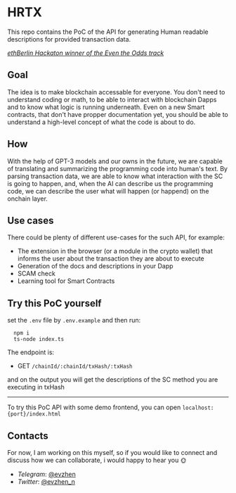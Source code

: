 # HRTX

This repo contains the PoC of the API for generating Human readable descriptions for provided transaction data.

[_ethBerlin Hackaton winner of the Even the Odds track_](https://devfolio.co/projects/hrtx-9ae6)

## Goal

The idea is to make blockchain accessable for everyone. You don't need to understand coding or math, to be able to interact with blockchain Dapps and to know what logic is running underneath. Even on a new Smart contracts, that don't have propper documentation yet, you should be able to understand a high-level concept of what the code is about to do.

## How

With the help of GPT-3 models and our owns in the future, we are capable of translating and summarizing the programming code into human's text. By parsing transaction data, we are able to know what interaction with the SC is going to happen, and, when the AI can describe us the programming code, we can describe the user what will happen (or happend) on the onchain layer.

## Use cases

There could be plenty of different use-cases for the such API, for example:

- The extension in the browser (or a module in the crypto wallet) that informs the user about the transaction they are about to execute
- Generation of the docs and descriptions in your Dapp
- SCAM check
- Learning tool for Smart Contracts

## Try this PoC yourself

set the `.env` file by `.env.example` and then run:

```shell
  npm i
  ts-node index.ts
```

The endpoint is:

- GET `/chainId/:chainId/txHash/:txHash`

and on the output you will get the descriptions of the SC method you are executing in txHash

---

To try this PoC API with some demo frontend, you can open `localhost:{port}/index.html`

## Contacts

For now, I am working on this myself, so if you would like to connect and discuss how we can collaborate, i would happy to hear you 🌞 

- _Telegram_: [@evzhen](https://t.me/evzhen)
- _Twitter_: [@evzhen_n](https://twitter.com/evzhen_n)
